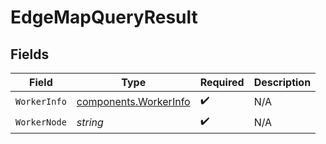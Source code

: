 # EdgeMapQueryResult


## Fields

| Field                                                          | Type                                                           | Required                                                       | Description                                                    |
| -------------------------------------------------------------- | -------------------------------------------------------------- | -------------------------------------------------------------- | -------------------------------------------------------------- |
| `WorkerInfo`                                                   | [components.WorkerInfo](../../models/components/workerinfo.md) | :heavy_check_mark:                                             | N/A                                                            |
| `WorkerNode`                                                   | *string*                                                       | :heavy_check_mark:                                             | N/A                                                            |